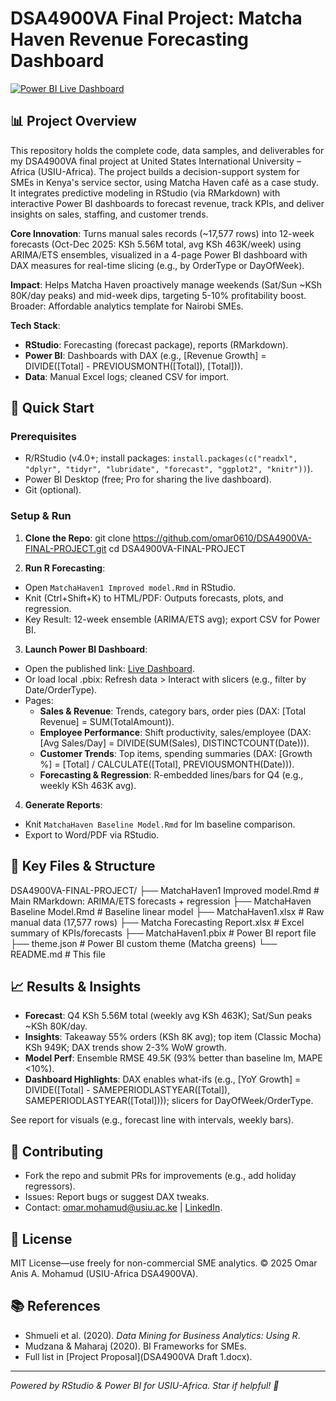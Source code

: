 # DSA4900VA Final Project: Matcha Haven Revenue Forecasting Dashboard

[![Power BI Live Dashboard](https://img.shields.io/badge/View-Live%20Dashboard-brightgreen?style=for-the-badge&logo=power-bi)](https://app.powerbi.com/view?r=eyJrIjoiZTgzYzNmNjMtZDM2MS00YzIzLThmMTAtNDQ0ZmU3NDAyNTI1IiwidCI6IjE2ZDgzZWU2LTI1NGEtNDY5ZC1hNmNjLTU0ZTJjYTIzMTNlNyIsImMiOjh9)

## 📊 Project Overview
This repository holds the complete code, data samples, and deliverables for my DSA4900VA final project at United States International University – Africa (USIU-Africa). The project builds a decision-support system for SMEs in Kenya's service sector, using Matcha Haven café as a case study. It integrates predictive modeling in RStudio (via RMarkdown) with interactive Power BI dashboards to forecast revenue, track KPIs, and deliver insights on sales, staffing, and customer trends.

**Core Innovation**: Turns manual sales records (~17,577 rows) into 12-week forecasts (Oct-Dec 2025: KSh 5.56M total, avg KSh 463K/week) using ARIMA/ETS ensembles, visualized in a 4-page Power BI dashboard with DAX measures for real-time slicing (e.g., by OrderType or DayOfWeek).

**Impact**: Helps Matcha Haven proactively manage weekends (Sat/Sun ~KSh 80K/day peaks) and mid-week dips, targeting 5-10% profitability boost. Broader: Affordable analytics template for Nairobi SMEs.

**Tech Stack**:
- **RStudio**: Forecasting (forecast package), reports (RMarkdown).
- **Power BI**: Dashboards with DAX (e.g., [Revenue Growth] = DIVIDE([Total] - PREVIOUSMONTH([Total]), [Total])).
- **Data**: Manual Excel logs; cleaned CSV for import.

## 🚀 Quick Start
### Prerequisites
- R/RStudio (v4.0+; install packages: `install.packages(c("readxl", "dplyr", "tidyr", "lubridate", "forecast", "ggplot2", "knitr"))`).
- Power BI Desktop (free; Pro for sharing the live dashboard).
- Git (optional).

### Setup & Run
1. **Clone the Repo**: git clone https://github.com/omar0610/DSA4900VA-FINAL-PROJECT.git
cd DSA4900VA-FINAL-PROJECT


2. **Run R Forecasting**:
- Open `MatchaHaven1 Improved model.Rmd` in RStudio.
- Knit (Ctrl+Shift+K) to HTML/PDF: Outputs forecasts, plots, and regression.
- Key Result: 12-week ensemble (ARIMA/ETS avg); export CSV for Power BI.

3. **Launch Power BI Dashboard**:
- Open the published link: [Live Dashboard](https://app.powerbi.com/view?r=eyJrIjoiZTgzYzNmNjMtZDM2MS00YzIzLThmMTAtNDQ0ZmU3NDAyNTI1IiwidCI6IjE2ZDgzZWU2LTI1NGEtNDY5ZC1hNmNjLTU0ZTJjYTIzMTNlNyIsImMiOjh9).
- Or load local .pbix: Refresh data > Interact with slicers (e.g., filter by Date/OrderType).
- Pages:
  - **Sales & Revenue**: Trends, category bars, order pies (DAX: [Total Revenue] = SUM(TotalAmount)).
  - **Employee Performance**: Shift productivity, sales/employee (DAX: [Avg Sales/Day] = DIVIDE(SUM(Sales), DISTINCTCOUNT(Date))).
  - **Customer Trends**: Top items, spending summaries (DAX: [Growth %] = [Total] / CALCULATE([Total], PREVIOUSMONTH(Date))).
  - **Forecasting & Regression**: R-embedded lines/bars for Q4 (e.g., weekly KSh 463K avg).

4. **Generate Reports**:
- Knit `MatchaHaven Baseline Model.Rmd` for lm baseline comparison.
- Export to Word/PDF via RStudio.

## 📁 Key Files & Structure
DSA4900VA-FINAL-PROJECT/
├── MatchaHaven1 Improved model.Rmd     # Main RMarkdown: ARIMA/ETS forecasts + regression
├── MatchaHaven Baseline Model.Rmd      # Baseline linear model
├── MatchaHaven1.xlsx                   # Raw manual data (17,577 rows)
├── Matcha Forecasting Report.xlsx      # Excel summary of KPIs/forecasts
├── MatchaHaven1.pbix                   # Power BI report file
├── theme.json                          # Power BI custom theme (Matcha greens)
└── README.md                           # This file


## 📈 Results & Insights
- **Forecast**: Q4 KSh 5.56M total (weekly avg KSh 463K); Sat/Sun peaks ~KSh 80K/day.
- **Insights**: Takeaway 55% orders (KSh 8K avg); top item (Classic Mocha) KSh 949K; DAX trends show 2-3% WoW growth.
- **Model Perf**: Ensemble RMSE 49.5K (93% better than baseline lm, MAPE <10%).
- **Dashboard Highlights**: DAX enables what-ifs (e.g., [YoY Growth] = DIVIDE([Total] - SAMEPERIODLASTYEAR([Total]), SAMEPERIODLASTYEAR([Total]))); slicers for DayOfWeek/OrderType.

See report for visuals (e.g., forecast line with intervals, weekly bars).

## 🤝 Contributing
- Fork the repo and submit PRs for improvements (e.g., add holiday regressors).
- Issues: Report bugs or suggest DAX tweaks.
- Contact: omar.mohamud@usiu.ac.ke | [LinkedIn](https://linkedin.com/in/omar-anis-mohamud).

## 📄 License
MIT License—use freely for non-commercial SME analytics. © 2025 Omar Anis A. Mohamud (USIU-Africa DSA4900VA).

## 📚 References
- Shmueli et al. (2020). *Data Mining for Business Analytics: Using R*.
- Mudzana & Maharaj (2020). BI Frameworks for SMEs.
- Full list in [Project Proposal](DSA4900VA Draft 1.docx).

---

*Powered by RStudio & Power BI for USIU-Africa. Star if helpful! 🌟*
